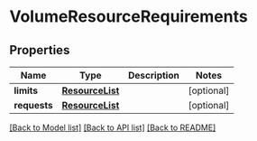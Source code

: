 # VolumeResourceRequirements

## Properties
Name | Type | Description | Notes
------------ | ------------- | ------------- | -------------
**limits** | [**ResourceList**](ResourceList.md) |  | [optional] 
**requests** | [**ResourceList**](ResourceList.md) |  | [optional] 

[[Back to Model list]](../README.md#documentation-for-models) [[Back to API list]](../README.md#documentation-for-api-endpoints) [[Back to README]](../README.md)



